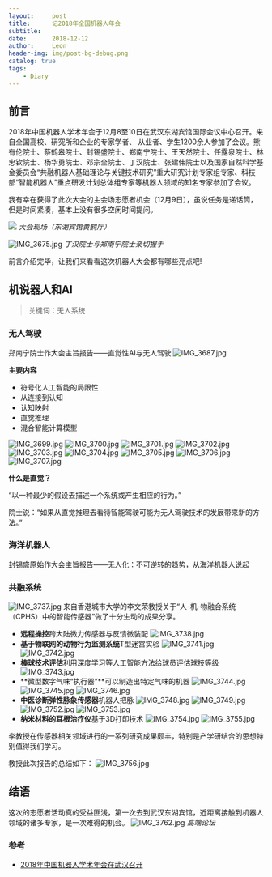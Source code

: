 ```yaml
---
layout:     post
title:      记2018年全国机器人年会
subtitle:   
date:       2018-12-12
author:     Leon
header-img: img/post-bg-debug.png
catalog: true
tags:
    - Diary
---
```


## 前言

2018年中国机器人学术年会于12月8至10日在武汉东湖宾馆国际会议中心召开。来自全国高校、研究所和企业的专家学者、 从业者、学生1200余人参加了会议。熊有伦院士、蔡鹤皋院士、封锡盛院士、郑南宁院士、王天然院士、任露泉院士、林忠钦院士、杨华勇院士、邓宗全院士、丁汉院士、张建伟院士以及国家自然科学基金委员会“共融机器人基础理论与关键技术研究”重大研究计划专家组专家、科技部“智能机器人”重点研发计划总体组专家等机器人领域的知名专家参加了会议。

我有幸在获得了此次大会的主会场志愿者机会（12月9日），虽说任务是递话筒，但是时间紧凑，基本上没有很多空闲时间提问。

![](http://mse.hust.edu.cn/__local/9/7C/31/D86B0BE57D766127A0E71908490_1F3562AC_A2C94.jpg)
*大会现场（东湖宾馆黄鹤厅）*

![IMG_3675.jpg](https://i.loli.net/2018/12/13/5c120270d1edf.jpg)
*丁汉院士与郑南宁院士亲切握手*

前言介绍完毕，让我们来看看这次机器人大会都有哪些亮点吧!

## 机说器人和AI

>关键词：无人系统　

### 无人驾驶

郑南宁院士作大会主旨报告——直觉性AI与无人驾驶
![IMG_3687.jpg](https://i.loli.net/2018/12/13/5c126d183a790.jpg)

**主要内容**
- 符号化人工智能的局限性
- 从连接到认知
- 认知映射
- 直觉推理
- 混合智能计算模型

![IMG_3699.jpg](https://i.loli.net/2018/12/13/5c1270e0157dd.jpg)
![IMG_3700.jpg](https://i.loli.net/2018/12/13/5c1270eacd176.jpg)
![IMG_3701.jpg](https://i.loli.net/2018/12/13/5c1270fb2dfc4.jpg)
![IMG_3702.jpg](https://i.loli.net/2018/12/13/5c1271092e655.jpg)
![IMG_3703.jpg](https://i.loli.net/2018/12/13/5c12711a34d11.jpg)
![IMG_3704.jpg](https://i.loli.net/2018/12/13/5c127128eb123.jpg)
![IMG_3705.jpg](https://i.loli.net/2018/12/13/5c127135c1fd3.jpg)
![IMG_3706.jpg](https://i.loli.net/2018/12/13/5c127140bfefd.jpg)
![IMG_3707.jpg](https://i.loli.net/2018/12/13/5c12715139a4b.jpg)

**什么是直觉？**

“以一种最少的假设去描述一个系统或产生相应的行为。”

院士说：“如果从直觉推理去看待智能驾驶可能为无人驾驶技术的发展带来新的方法。”


### 海洋机器人

封锡盛原始作大会主旨报告——无人化：不可逆转的趋势，从海洋机器人说起


### 共融系统
![IMG_3737.jpg](https://i.loli.net/2018/12/16/5c1650e7d6458.jpg)
来自香港城市大学的李文荣教授关于“人-机-物融合系统（CPHS）中的智能传感器”做了十分生动的成果分享。
- **远程操控**跨大陆微力传感器与反馈微装配
![IMG_3738.jpg](https://i.loli.net/2018/12/16/5c1650f31e641.jpg)
- **基于物联网的动物行为监测系统**T型迷宫实验
![IMG_3741.jpg](https://i.loli.net/2018/12/16/5c1650ffe7005.jpg)
![IMG_3742.jpg](https://i.loli.net/2018/12/16/5c16510a30354.jpg)
- **棒球技术评估**利用深度学习等人工智能方法给球员评估球技等级
![IMG_3743.jpg](https://i.loli.net/2018/12/16/5c1651166bcde.jpg)
- **微型数字气味“执行器”**可以制造出特定气味的机器
![IMG_3744.jpg](https://i.loli.net/2018/12/16/5c16511e5a0ef.jpg)
![IMG_3745.jpg](https://i.loli.net/2018/12/16/5c1651298b895.jpg)
![IMG_3746.jpg](https://i.loli.net/2018/12/16/5c165131758e3.jpg)
- **中医诊断弹性脉象传感器**机器人把脉
![IMG_3748.jpg](https://i.loli.net/2018/12/16/5c16515369496.jpg)
![IMG_3749.jpg](https://i.loli.net/2018/12/16/5c1651766a1f3.jpg)
![IMG_3752.jpg](https://i.loli.net/2018/12/16/5c16518ece9ff.jpg)
![IMG_3753.jpg](https://i.loli.net/2018/12/16/5c1651a0dde42.jpg)
- **纳米材料的耳根治疗仪**基于3D打印技术
![IMG_3754.jpg](https://i.loli.net/2018/12/16/5c1651ae5e474.jpg)
![IMG_3755.jpg](https://i.loli.net/2018/12/16/5c1651ba6baaf.jpg)

李教授在传感器相关领域进行的一系列研究成果颇丰，特别是产学研结合的思想特别值得我们学习。

教授此次报告的总结如下：
![IMG_3756.jpg](https://i.loli.net/2018/12/16/5c1651d6c97a7.jpg)


## 结语
这次的志愿者活动真的受益匪浅，第一次去到武汉东湖宾馆，近距离接触到机器人领域的诸多专家，是一次难得的机会。
![IMG_3762.jpg](https://i.loli.net/2018/12/16/5c1659563c5bf.jpg)
*高端论坛*

### 参考

- [2018年中国机器人学术年会在武汉召开](http://mse.hust.edu.cn/info/1100/10154.htm)

 

